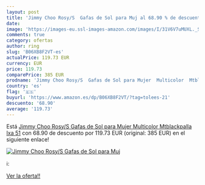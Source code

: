 ```yaml
---
layout: post
title: 'Jimmy Choo Rosy/S  Gafas de Sol para Muj al 68.90 % de descuento'
date: 
image: 'https://images-eu.ssl-images-amazon.com/images/I/31V6V7uMUXL._SL200_.jpg'
comments: true
category: ofertas
author: ring
slug: 'B06XB8F2VT-es'
actualPrice: 119.73 EUR
currency: EUR
price: 119.73
comparePrice: 385 EUR
prodname: 'Jimmy Choo Rosy/S  Gafas de Sol para Mujer  Multicolor  Mtblackpalla Ixa   51'
country: 'es'
flag: '🇪🇸'
buyurl: 'https://www.amazon.es/dp/B06XB8F2VT/?tag=tolees-21'
descuento: '68.90'
average: '119.73'
---
```


Está [Jimmy Choo Rosy/S  Gafas de Sol para Mujer  Multicolor  Mtblackpalla Ixa   51](https://www.amazon.es/dp/B06XB8F2VT/?tag=tolees-21) con 68.90 de descuento por 119.73 EUR (original: 385 EUR) en el siguiente enlace!

[![Jimmy Choo Rosy/S  Gafas de Sol para Muj](https://images-eu.ssl-images-amazon.com/images/I/31V6V7uMUXL._SL200_.jpg)](https://www.amazon.es/dp/B06XB8F2VT/?tag=tolees-21)

ℹ️:


[Ver la oferta!!](https://www.amazon.es/dp/B06XB8F2VT/?tag=tolees-21)
